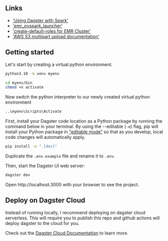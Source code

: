 

## Links
- ['Using Dagster with Spark'](https://docs.dagster.io/integrations/spark#asset-accepts-and-produces-dataframes-or-rdds)
- ['emr_pyspark_launcher'](https://github.com/dagster-io/dagster/blob/master/python_modules/libraries/dagster-aws/dagster_aws/emr/pyspark_step_launcher.py)
- ['create-default-roles for EMR Cluster'](https://docs.aws.amazon.com/cli/latest/reference/emr/create-default-roles.html#create-default-roles)
- ['AWS S3 multipart upload documentation'](https://docs.aws.amazon.com/AmazonS3/latest/userguide/mpuoverview.html#sdksupportformpu)




## Getting started

Let's start by creating a virtual python environment. 

```bash
python3.10 -m venv myenv
```

```bash
cd myenv/bin
chmod +x activate
```

Now switch the python interpreter to our newly created virtual python environment

```bash
..\myenv\Scripts\Activate
```

First, install your Dagster code location as a Python package by running the command below in your terminal. By using the --editable (`-e`) flag, pip will install your Python package in ["editable mode"](https://pip.pypa.io/en/latest/topics/local-project-installs/#editable-installs) so that as you develop, local code changes will automatically apply.

```bash
pip install -e ".[dev]"
```

Duplicate the `.env.example` file and rename it to `.env`.

Then, start the Dagster UI web server:

```bash
dagster dev
```

Open http://localhost:3000 with your browser to see the project.


## Deploy on Dagster Cloud

Instead of running locally, I recommend deploying on dagster cloud serverless. This will require you to publish this repo and github actions will deploy dagster to the cloud for you.

Check out the [Dagster Cloud Documentation](https://docs.dagster.cloud) to learn more.
